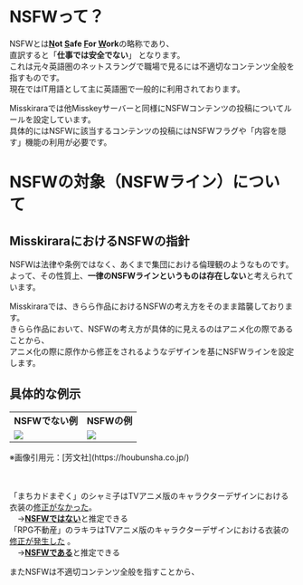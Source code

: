 # NSFWって？
NSFWとは<b><u>N</u>ot <u>S</u>afe <u>F</u>or <u>W</u>ork</b>の略称であり、  
直訳すると「**仕事では安全でない**」 となります。  
これは元々英語圏のネットスラングで職場で見るには不適切なコンテンツ全般を指すものです。  
現在ではIT用語として主に英語圏で一般的に利用されております。

Misskiraraでは他Misskeyサーバーと同様にNSFWコンテンツの投稿についてルールを設定しています。  
具体的にはNSFWに該当するコンテンツの投稿にはNSFWフラグや「内容を隠す」機能の利用が必要です。

# NSFWの対象（NSFWライン）について
## MisskiraraにおけるNSFWの指針
NSFWは法律や条例ではなく、あくまで集団における倫理観のようなものです。  
よって、その性質上、**一律のNSFWラインというものは存在しない**と考えられています。

Misskiraraでは、きらら作品におけるNSFWの考え方をそのまま踏襲しております。  
きらら作品において、NSFWの考え方が具体的に見えるのはアニメ化の際であることから、  
アニメ化の際に原作から修正をされるようなデザインを基にNSFWラインを設定します。

## 具体的な例示


<table style="border:none;">
  <tr style="border:none;">
    <td style="border:none;"> <b>NSFWでない例</b> </td> <td style="border:none;"><b>NSFWの例</b></td>
  </tr>
  <tr style="border:none;" >
    <td style="border:none;"> <img src="https://objstorage.misskirara.net/not_nsfw_mazoku.jpg"> </td> <td style="border:none;"> <img src="https://objstorage.misskirara.net/nsfw_fudosan.jpg"></td>
  </tr>
</table>
※画像引用元：[芳文社](https://houbunsha.co.jp/)  

　　   

「まちカドまぞく」のシャミ子はTVアニメ版のキャラクターデザインにおける衣装の<u>修正がなかった</u>。  
　→<b><u>NSFWではない</u></b>と推定できる  
「RPG不動産」のラキラはTVアニメ版のキャラクターデザインにおける衣装の<u>修正が発生した</u> 。  
　→<b><u>NSFWである</u></b>と推定できる  

またNSFWは不適切コンテンツ全般を指すことから、
